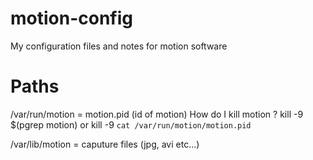 # motion-config
My configuration files and notes for motion software

# Paths
/var/run/motion = motion.pid (id of motion)
How do I kill motion ? kill -9 $(pgrep motion) or kill -9 `cat /var/run/motion/motion.pid`

/var/lib/motion = caputure files (jpg, avi etc...)
